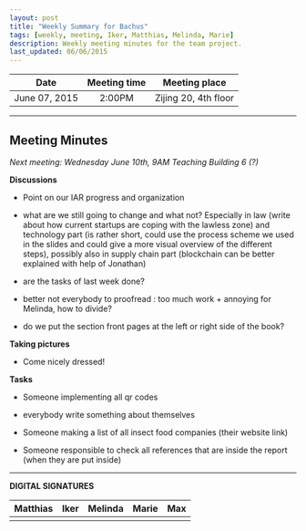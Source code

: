 ```yaml
---
layout: post
title: "Weekly Summary for Bachus"
tags: [weekly, meeting, Iker, Matthias, Melinda, Marie]
description: Weekly meeting minutes for the team project.
last_updated: 06/06/2015
---
```


|**Date** |**Meeting time**|**Meeting place**
| ------------- |:----------------:|:-------:
|June 07, 2015| 2:00PM | Zijing 20, 4th floor

----------

Meeting Minutes
------
*Next meeting: Wednesday June 10th, 9AM Teaching Building 6 (?)*

**Discussions**

* Point on our IAR progress and organization

* what are we still going to change and what not? Especially in law (write about how current startups are coping with the lawless zone) and technology part (is rather short, could use the process scheme we used in the slides and could give a more visual overview of the different steps), possibly also in supply chain part (blockchain can be better explained with help of Jonathan)

* are the tasks of last week done?

* better not everybody to proofread : too much work + annoying for Melinda, how to divide?

* do we put the section front pages at the left or right side of the book?


**Taking pictures**

* Come nicely dressed!

**Tasks**

* Someone implementing all qr codes

* everybody write something about themselves

* Someone making a list of all insect food companies (their website link)

* Someone responsible to check all references that are inside the report (when they are put inside)

----------

**DIGITAL SIGNATURES**

|**Matthias** |**Iker**|**Melinda**|**Marie**|**Max**|
|----------------|----------------|----------------|----------------|----------------|
| | | | | |
